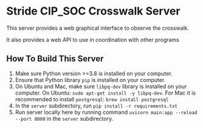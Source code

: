 # Stride CIP_SOC Crosswalk Server

This server provides a web graphical interface to observe the crosswalk.

It also provides a web API to use in coordination with other programs

## How To Build This Server

1. Make sure Python version >=3.8 is installed on your computer.
2. Ensure that Python library `pip` is installed on your computer.
3. On Ubuntu and Mac, make sure `libpq-dev` library is installed on your computer. On Ubuntu: `sudo apt-get install -y libpq-dev`. For Mac it is recommended to install `postgresql`: `brew install postgresql`
3. In the `server` subdirectory, run `pip install -r requirements.txt`
4. Run server locally here by running command `uvicorn main:app --reload --port 8000` in the `server` subdirectory.